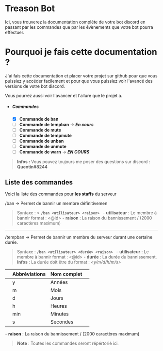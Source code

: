 # Treason Bot

Ici, vous trouverez  la documentation complète de votre bot discord en passant par les commandes que par les évènements que votre bot pourra effectuer.
# Pourquoi je fais cette documentation ?
J'ai fais cette documentation et placer votre projet sur github pour que vous puissiez y accéder facilement et pour que vous puissiez voir l'avancé des versions de votre bot discord.

Vous pourrez aussi voir l'avancer et l'allure que le projet a.

- ##### Commandes
    - [X] **Commande de ban**
    - [ ] **Commande de tempban** -> ***En cours***
    - [ ] **Commande de mute**
    - [ ] **Commande de tempmute**
    - [ ] **Commande de unban**
    - [ ] **Commande de unmute**
    - [ ] **Commande de warn** -> ***EN COURS***
> **Infos :** Vous pouvez toujours me poser des questions sur discord : **Quentin#8244**
 

## Liste des commandes

Voici la liste des commandes pour **les staffs** du serveur

/ban -> Permet de bannir un membre définitivemen
> Syntaxe : > **```/ban <utilisateur> <raison> ```**
*-* **utilisateur** : Le membre à bannir format : <@id>
*-* **raison** : La raison du bannissement / (2000 caractères maximum) 
***
/tempban -> Permet de bannir un membre du serveur durant une certaine durée.
> Syntaxe : **```/ban <utilisateur> <durée> <raison> ```**
*-* **utilisateur** : Le membre à bannir format : <@id>
*-* **durée** : La durée du bannissement.
>  **Infos** : La durée doit être du format : _<nombre de><y/m/d/h/m/s>_
    
|| Abbréviations        | Nom complet ||
|--|-----|----------| --- |
| | y   | Années              | 
| | m   | Mois     |
| | d   | Jours    |
| | h   | Heures   |
| | min | Minutes  |
| |  s  | Secondes |
*-* **raison** : La raison du bannissement / (2000 caractères maximum) 
 > **Note** : Toutes les commandes seront répértorié ici.
